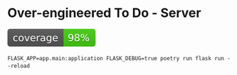 # Over-engineered To Do - Server

![Coverage](./coverage.svg)

`FLASK_APP=app.main:application FLASK_DEBUG=true poetry run flask run --reload`


